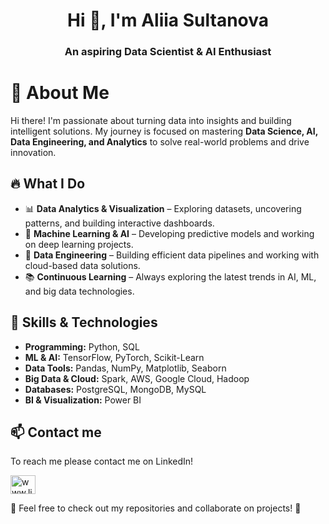 <h1 align="center">Hi 👋, I'm Aliia Sultanova</h1>
<h3 align="center">An aspiring Data Scientist & AI Enthusiast</h3>

# 🚀 About Me  

Hi there! I'm passionate about turning data into insights and building intelligent solutions. My journey is focused on mastering **Data Science, AI, Data Engineering, and Analytics** to solve real-world problems and drive innovation.  

## 🔥 What I Do  
- 📊 **Data Analytics & Visualization** – Exploring datasets, uncovering patterns, and building interactive dashboards.  
- 🤖 **Machine Learning & AI** – Developing predictive models and working on deep learning projects.  
- 🔧 **Data Engineering** – Building efficient data pipelines and working with cloud-based data solutions.  
- 📚 **Continuous Learning** – Always exploring the latest trends in AI, ML, and big data technologies.  

## 📌 Skills & Technologies  
- **Programming:** Python, SQL  
- **ML & AI:** TensorFlow, PyTorch, Scikit-Learn  
- **Data Tools:** Pandas, NumPy, Matplotlib, Seaborn  
- **Big Data & Cloud:** Spark, AWS, Google Cloud, Hadoop  
- **Databases:** PostgreSQL, MongoDB, MySQL  
- **BI & Visualization:** Power BI 

## 📫 Contact me  
To reach me please contact me on LinkedIn!
<p align="left">
<a href="https://linkedin.com/in/aliia-sultanova" target="blank"><img align="center" src="https://raw.githubusercontent.com/rahuldkjain/github-profile-readme-generator/master/src/images/icons/Social/linked-in-alt.svg" alt="www.linkedin.com/in/aliia-sultanova" height="30" width="40" /></a> 
</p>

📌 Feel free to check out my repositories and collaborate on projects! 🚀  
